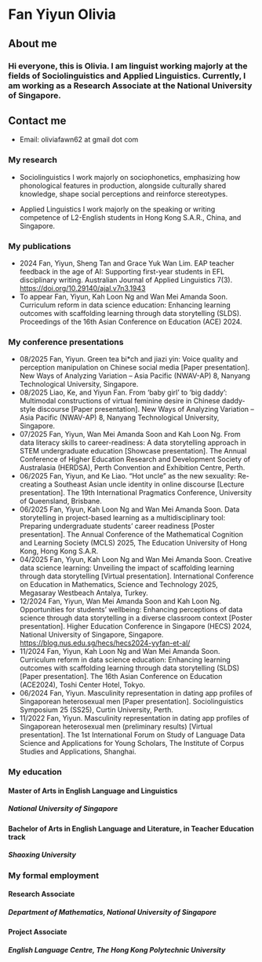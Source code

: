 # Fan Yiyun Olivia

## About me
### Hi everyone, this is Olivia. I am linguist working majorly at the fields of Sociolinguistics and Applied Linguistics. Currently, I am working as a Research Associate at the National University of Singapore. 

## Contact me
* Email: oliviafawn62 at gmail dot com

### My research
* Sociolinguistics
I work majorly on sociophonetics, emphasizing how phonological features in production, alongside culturally shared knowledge, shape social perceptions and reinforce stereotypes.

* Applied Linguistics
I work majorly on the speaking or writing competence of L2-English students in Hong Kong S.A.R., China, and Singapore.

### My publications 
* 2024            Fan, Yiyun, Sheng Tan and Grace Yuk Wan Lim. EAP teacher feedback in the age of AI: Supporting first-year students in EFL disciplinary writing. Australian Journal of Applied Linguistics 7(3). https://doi.org/10.29140/ajal.v7n3.1943 
* To appear   Fan, Yiyun, Kah Loon Ng and Wan Mei Amanda Soon. Curriculum reform in data science education: Enhancing learning outcomes with scaffolding learning through data storytelling (SLDS). Proceedings of the 16th Asian Conference on Education (ACE) 2024.

### My conference presentations
* 08/2025     Fan, Yiyun. Green tea bi*ch and jiazi yin: Voice quality and perception manipulation on Chinese social media [Paper presentation]. New Ways of Analyzing Variation – Asia Pacific (NWAV-AP) 8, Nanyang Technological University, Singapore.
* 08/2025     Liao, Ke, and Yiyun Fan. From ‘baby girl’ to ‘big daddy’: Multimodal constructions of virtual feminine desire in Chinese daddy-style discourse [Paper presentation]. New Ways of Analyzing Variation – Asia Pacific (NWAV-AP) 8, Nanyang Technological University, Singapore.
* 07/2025     Fan, Yiyun, Wan Mei Amanda Soon and Kah Loon Ng. From data literacy skills to career-readiness: A data storytelling approach in STEM undergraduate education [Showcase presentation]. The Annual Conference of Higher Education Research and Development Society of Australasia (HERDSA), Perth Convention and Exhibition Centre, Perth.
* 06/2025     Fan, Yiyun, and Ke Liao. “Hot uncle” as the new sexuality: Re-creating a Southeast Asian uncle identity in online discourse [Lecture presentation]. The 19th International Pragmatics Conference, University of Queensland, Brisbane.
* 06/2025     Fan, Yiyun, Kah Loon Ng and Wan Mei Amanda Soon. Data storytelling in project-based learning as a multidisciplinary tool: Preparing undergraduate students’ career readiness [Poster presentation]. The Annual Conference of the Mathematical Cognition and Learning Society (MCLS) 2025, The Education University of Hong Kong, Hong Kong S.A.R.
* 04/2025     Fan, Yiyun, Kah Loon Ng and Wan Mei Amanda Soon. Creative data science learning: Unveiling the impact of scaffolding learning through data storytelling [Virtual presentation]. International Conference on Education in Mathematics, Science and Technology 2025, Megasaray Westbeach Antalya, Turkey.
* 12/2024     Fan, Yiyun, Wan Mei Amanda Soon and Kah Loon Ng. Opportunities for students’ wellbeing: Enhancing perceptions of data science through data storytelling in a diverse classroom context [Poster presentation]. Higher Education Conference in Singapore (HECS) 2024, National University of Singapore, Singapore. https://blog.nus.edu.sg/hecs/hecs2024-yyfan-et-al/
* 11/2024     Fan, Yiyun, Kah Loon Ng and Wan Mei Amanda Soon. Curriculum reform in data science education: Enhancing learning outcomes with scaffolding learning through data storytelling (SLDS) [Paper presentation]. The 16th Asian Conference on Education (ACE2024), Toshi Center Hotel, Tokyo.
* 06/2024     Fan, Yiyun. Masculinity representation in dating app profiles of Singaporean heterosexual men [Paper presentation]. Sociolinguistics Symposium 25 (SS25), Curtin University, Perth.
* 11/2022     Fan, Yiyun. Masculinity representation in dating app profiles of Singaporean heterosexual men (preliminary results) [Virtual presentation]. The 1st International Forum on Study of Language Data Science and Applications for Young Scholars, The Institute of Corpus Studies and Applications, Shanghai.
  
### My education
#### Master of Arts in English Language and Linguistics
##### National University of Singapore

#### Bachelor of Arts in English Language and Literature, in Teacher Education track
##### Shaoxing University

### My formal employment
#### Research Associate
##### Department of Mathematics, National University of Singapore

#### Project Associate
##### English Language Centre, The Hong Kong Polytechnic University

